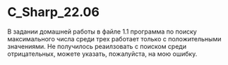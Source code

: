 # C_Sharp_22.06
В задании домашней работы в файле 1.1 программа по поиску максимального числа среди трех работает только с положительными значениями. Не получилось реаилзовать с поиском среди отрицательных, можете указать, пожалуйста, на мою ошибку.
